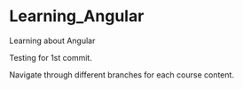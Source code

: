 # Learning_Angular
Learning about Angular

Testing for 1st commit.

Navigate through different branches for each course content.
